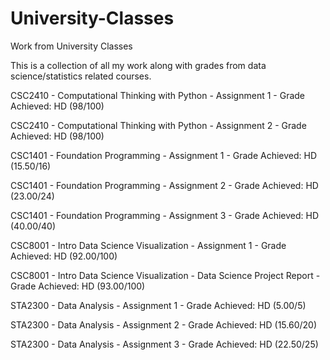 # University-Classes
Work from University Classes

This is a collection of all my work along with grades from data science/statistics related courses.

CSC2410 - Computational Thinking with Python - Assignment 1 - Grade Achieved: HD (98/100)

CSC2410 - Computational Thinking with Python - Assignment 2 - Grade Achieved: HD (98/100)

CSC1401 - Foundation Programming - Assignment 1 - Grade Achieved: HD (15.50/16)

CSC1401 - Foundation Programming - Assignment 2 - Grade Achieved: HD (23.00/24)

CSC1401 - Foundation Programming - Assignment 3 - Grade Achieved: HD (40.00/40)

CSC8001 - Intro Data Science Visualization - Assignment 1 - Grade Achieved: HD (92.00/100)

CSC8001 - Intro Data Science Visualization - Data Science Project Report - Grade Achieved: HD (93.00/100)

STA2300 - Data Analysis - Assignment 1 - Grade Achieved: HD (5.00/5)

STA2300 - Data Analysis - Assignment 2 - Grade Achieved: HD (15.60/20)

STA2300 - Data Analysis - Assignment 3 - Grade Achieved: HD (22.50/25)
